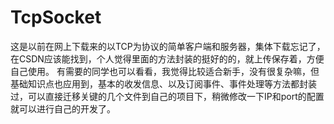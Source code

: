# TcpSocket
这是以前在网上下载来的以TCP为协议的简单客户端和服务器，集体下载忘记了，在CSDN应该能找到，个人觉得里面的方法封装的挺好的的，就上传保存着，方便自己使用。
有需要的同学也可以看看，我觉得比较适合新手，没有很复杂嘛，但基础知识点也应用到，基本的收发信息、以及订阅事件、事件处理等方法都封装过，可以直接迁移关键的几个文件到自己的项目下，稍微修改一下IP和port的配置就可以进行自己的开发了。
